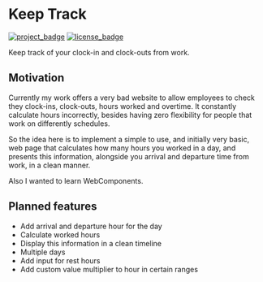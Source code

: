 # Keep Track

[![project_badge](https://img.shields.io/badge/HeavenVolkoff/keep--track-black.svg?style=for-the-badge&logo=github "Project Badge")](https://github.com/HeavenVolkoff/keep-track)
[![license_badge](https://img.shields.io/github/license/HeavenVolkoff/keep-track.svg?style=for-the-badge "License Badge")](https://opensource.org/licenses/BSD-3-Clause)

Keep track of your clock-in and clock-outs from work.

## Motivation
Currently my work offers a very bad website to allow employees to check they
clock-ins, clock-outs, hours worked and overtime. It constantly calculate
hours incorrectly, besides having zero flexibility for people that work on
differently schedules.

So the idea here is to implement a simple to use, and initially very basic, web
page that calculates how many hours you worked in a day, and presents this
information, alongside you arrival and departure time from work, in a clean
manner.

Also I wanted to learn WebComponents.

## Planned features
+ Add arrival and departure hour for the day
+ Calculate worked hours
+ Display this information in a clean timeline
+ Multiple days
+ Add input for rest hours
+ Add custom value multiplier to hour in certain ranges 
